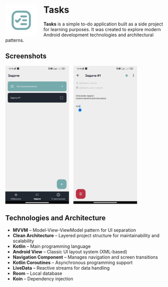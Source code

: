 # Tasks <img src="app/src/main/ic_launcher-playstore.png" width="100" height="100" align="left" style="margin-right:20px;">

**Tasks** is a simple to-do application built as a side project for learning purposes. It was created to explore modern Android development technologies and architectural patterns.

## Screenshots

<p>
  <img src="screenshots/screenshot1.jpg" alt="screenshot 1" width="200" style="margin-right:10px;" />
  <img src="screenshots/screenshot2.jpg" alt="screenshot 2" width="200" style="margin-right:10px;" />
</p>

## Technologies and Architecture
- **MVVM** – Model-View-ViewModel pattern for UI separation
- **Clean Architecture** – Layered project structure for maintainability and scalability
- **Kotlin** – Main programming language
- **Android View** – Classic UI layout system (XML-based)
- **Navigation Component** – Manages navigation and screen transitions
- **Kotlin Coroutines** – Asynchronous programming support
- **LiveData** – Reactive streams for data handling
- **Room** – Local database
- **Koin** – Dependency injection